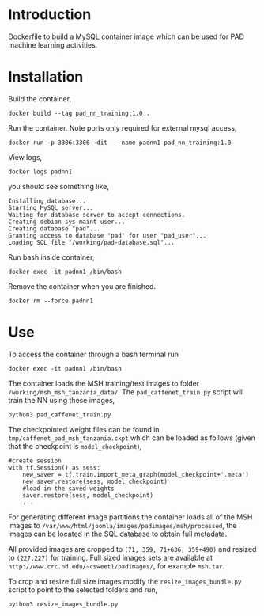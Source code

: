 # Introduction

Dockerfile to build a MySQL container image which can be used for PAD machine learning activities.

# Installation

Build the container,
```
docker build --tag pad_nn_training:1.0 .
```

Run the container. Note ports only required for external mysql access,
```
docker run -p 3306:3306 -dit  --name padnn1 pad_nn_training:1.0
```

View logs,
```
docker logs padnn1
```
you should see something like,
```
Installing database...
Starting MySQL server...
Waiting for database server to accept connections.
Creating debian-sys-maint user...
Creating database "pad"...
Granting access to database "pad" for user "pad_user"...
Loading SQL file "/working/pad-database.sql"...
```

Run bash inside container,
```
docker exec -it padnn1 /bin/bash
```

Remove the container when you are finished.
```
docker rm --force padnn1
```

# Use
To access the container through a bash terminal run
```
docker exec -it padnn1 /bin/bash
```

The container loads the MSH training/test images to folder ```/working/msh_msh_tanzania_data/```. The ```pad_caffenet_train.py``` script will train the NN using these images,
```
python3 pad_caffenet_train.py
```
The checkpointed weight files can be found in ```tmp/caffenet_pad_msh_tanzania.ckpt``` which can be loaded as follows (given that the checkpoint is ```model_checkpoint```),
```
#create session
with tf.Session() as sess:
    new_saver = tf.train.import_meta_graph(model_checkpoint+'.meta')
    new_saver.restore(sess, model_checkpoint)
    #load in the saved weights
    saver.restore(sess, model_checkpoint)
    ...
```

For generating different image partitions the container loads all of the MSH images to ```/var/www/html/joomla/images/padimages/msh/processed```, the images can be located in the SQL database to obtain full metadata.

All provided images are cropped to ```(71, 359, 71+636, 359+490)``` and resized to ```(227,227)``` for training. Full sized images sets are available at ```http://www.crc.nd.edu/~csweet1/padimages/```, for example ```msh.tar```.

To crop and resize full size images modify the ```resize_images_bundle.py``` script to point to the selected folders and run,
```
python3 resize_images_bundle.py
```
